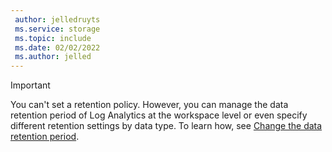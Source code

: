 ```yaml
---
 author: jelledruyts
 ms.service: storage
 ms.topic: include
 ms.date: 02/02/2022
 ms.author: jelled
---
```


> [!IMPORTANT]
> You can't set a retention policy. However, you can manage the data retention period of Log Analytics at the workspace level or even specify different retention settings by data type. To learn how, see [Change the data retention period](../articles/azure-monitor/logs/manage-cost-storage.md#change-the-data-retention-period).